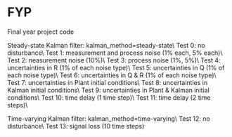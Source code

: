 # FYP
Final year project code

Steady-state Kalman filter: kalman_method=steady-state\\
Test 0: no disturbance\\
Test 1: measurement and process noise (1% each, 5% each)\\
Test 2: neasurement noise (10%)\\
Test 3: process noise (1%, 5%)\\
Test 4: uncertainties in R (1% of each noise type)\\
Test 5: uncertainties in Q (1% of each noise type)\\
Test 6: uncertainties in Q & R (1% of each noise type)\\
Test 7: uncertainties in Plant initial conditions\\
Test 8: uncertainties in Kalman initial conditions\\
Test 9: uncertainties in Plant & Kalman initial conditions\\
Test 10: time delay (1 time step)\\
Test 11: time delay (2 time steps)\\

Time-varying Kalman filter: kalman_method=time-varying\\
Test 12: no disturbance\\
Test 13: signal loss (10 time steps)
